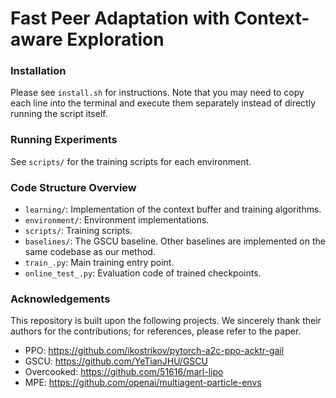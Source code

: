 # Fast Peer Adaptation with Context-aware Exploration

### Installation

Please see `install.sh` for instructions. Note that you may need to copy each line into the terminal and execute them separately instead of directly running the script itself.

### Running Experiments

See `scripts/` for the training scripts for each environment.

### Code Structure Overview

- `learning/`: Implementation of the context buffer and training algorithms.
- `environment/`: Environment implementations.
- `scripts/`: Training scripts.
- `baselines/`: The GSCU baseline. Other baselines are implemented on the same codebase as our method.
- `train_.py`: Main training entry point.
- `online_test_.py`: Evaluation code of trained checkpoints.

### Acknowledgements

This repository is built upon the following projects. We sincerely thank their authors for the contributions; for references, please refer to the paper.

- PPO: https://github.com/ikostrikov/pytorch-a2c-ppo-acktr-gail
- GSCU: https://github.com/YeTianJHU/GSCU
- Overcooked: https://github.com/51616/marl-lipo
- MPE: https://github.com/openai/multiagent-particle-envs
